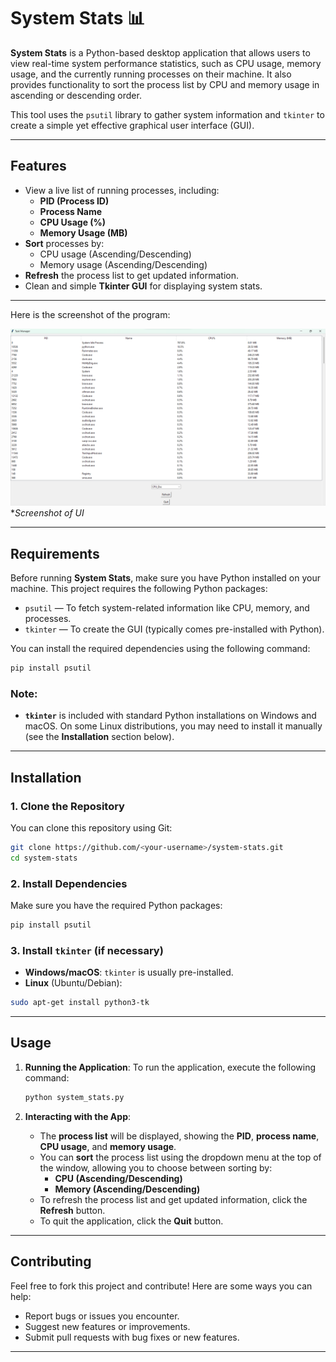 # System Stats 📊

**System Stats** is a Python-based desktop application that allows users to view real-time system performance statistics, such as CPU usage, memory usage, and the currently running processes on their machine. It also provides functionality to sort the process list by CPU and memory usage in ascending or descending order.

This tool uses the `psutil` library to gather system information and `tkinter` to create a simple yet effective graphical user interface (GUI).

---

## Features

- View a live list of running processes, including:
  - **PID (Process ID)**
  - **Process Name**
  - **CPU Usage (%)**
  - **Memory Usage (MB)**
- **Sort** processes by:
  - CPU usage (Ascending/Descending)
  - Memory usage (Ascending/Descending)
- **Refresh** the process list to get updated information.
- Clean and simple **Tkinter GUI** for displaying system stats.

---

Here is the screenshot of the program:

![Homepage](UI.png)
**Screenshot of UI*

---

## Requirements

Before running **System Stats**, make sure you have Python installed on your machine. This project requires the following Python packages:

- `psutil` — To fetch system-related information like CPU, memory, and processes.
- `tkinter` — To create the GUI (typically comes pre-installed with Python).

You can install the required dependencies using the following command:

```bash
pip install psutil
```

### Note:
- **`tkinter`** is included with standard Python installations on Windows and macOS. On some Linux distributions, you may need to install it manually (see the **Installation** section below).

---

## Installation

### 1. **Clone the Repository**

You can clone this repository using Git:

```bash
git clone https://github.com/<your-username>/system-stats.git
cd system-stats
```

### 2. **Install Dependencies**

Make sure you have the required Python packages:

```bash
pip install psutil
```

### 3. **Install `tkinter` (if necessary)**

- **Windows/macOS**: `tkinter` is usually pre-installed.
- **Linux** (Ubuntu/Debian):

```bash
sudo apt-get install python3-tk
```

---

## Usage

1. **Running the Application**:
   To run the application, execute the following command:

   ```bash
   python system_stats.py
   ```

2. **Interacting with the App**:
   - The **process list** will be displayed, showing the **PID**, **process name**, **CPU usage**, and **memory usage**.
   - You can **sort** the process list using the dropdown menu at the top of the window, allowing you to choose between sorting by:
     - **CPU (Ascending/Descending)**
     - **Memory (Ascending/Descending)**
   - To refresh the process list and get updated information, click the **Refresh** button.
   - To quit the application, click the **Quit** button.

---




## Contributing

Feel free to fork this project and contribute! Here are some ways you can help:

- Report bugs or issues you encounter.
- Suggest new features or improvements.
- Submit pull requests with bug fixes or new features.


---
